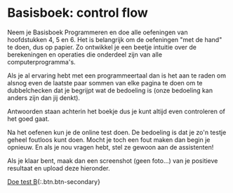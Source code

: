 # Basisboek: control flow

<!-- 

## Conditionals

<div markdown="1" class="extend">
[![](still-conditionals.jpg)](https://www.youtube.com/watch?v=1wsaV5nVC7g)
</div>

[Open Conditional Statements on Youtube](https://www.youtube.com/watch?v=1wsaV5nVC7g)

Discuss the differences between a chain of mutually exclusive conditional branches and a chain of **non-**mutually exclusive conditional branches.

<textarea name="form[diff_exclusive_branches]" rows="4" required></textarea>


## Loops

<div markdown="1" class="extend">
[![](still-loops.jpg)](https://www.youtube.com/watch?v=WgX8e_O7eG8)
</div>

[Open Loops on Youtube](https://www.youtube.com/watch?v=WgX8e_O7eG8)

Discuss the differences between a while-loop and a do-while-loop, including, but not limited to, how often the block of code inside the loop will run.

<textarea name="form[diff_while_do]" rows="4" required></textarea>

Have you used a for-loop in the programs that you previously wrote? Discuss if the for-loop was the "right" choice and if you could have substituted a while-loop to achieve the same result.

<textarea name="form[example_for_loop]" rows="4" required></textarea>


## Practice exercises

-->

Neem je Basisboek Programmeren en doe alle oefeningen van hoofdstukken 4, 5 en 6. Het is belangrijk om de oefeningen "met de hand" te doen, dus op papier. Zo ontwikkel je een beetje intuitie over de berekeningen en operaties die onderdeel zijn van alle computerprogramma's.

Als je al ervaring hebt met een programmeertaal dan is het aan te raden om alsnog even de laatste paar sommen van elke pagina te doen om te dubbelchecken dat je begrijpt wat de bedoeling is (onze bedoeling kan anders zijn dan jij denkt).

Antwoorden staan achterin het boekje dus je kunt altijd even controleren of het goed gaat.

Na het oefenen kun je de online test doen. De bedoeling is dat je zo'n testje geheel foutloos kunt doen. Mocht je toch een fout maken dan begin je opnieuw. En als je nou vragen hebt, stel ze gewoon aan de assistenten!

Als je klaar bent, maak dan een screenshot (geen foto...) van je positieve resultaat en upload deze hieronder.

[Doe test B](https://practice.proglab.nl/entry/prog1){:.btn.btn-secondary}
